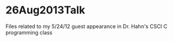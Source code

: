 26Aug2013Talk
=============

Files related to my 5/24/12 guest appearance in Dr. Hahn's CSCI C programming class
